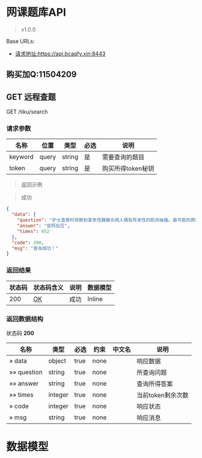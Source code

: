 

# 网课题库API

> v1.0.0

Base URLs:

* <a href="https://api.bcaqfy.xin:8443">请求地址:https://api.bcaqfy.xin:8443</a>

## 购买加Q:11504209

## GET 远程查题

GET /tiku/search

### 请求参数

|名称|位置|类型|必选|说明|
|---|---|---|---|---|
|keyword|query|string| 是 |需要查询的题目|
|token|query|string| 是 |购买所得token秘钥|

> 返回示例

> 成功

```json
{
  "data": {
    "question": "护士查房时观察到某急性胰腺炎病人偶有阵发性的肌肉抽搐。最可能的原因是",
    "answer": "低钙反应",
    "times": 952
  },
  "code": 200,
  "msg": "查询成功！"
}
```

### 返回结果

|状态码|状态码含义|说明|数据模型|
|---|---|---|---|
|200|[OK](https://tools.ietf.org/html/rfc7231#section-6.3.1)|成功|Inline|

### 返回数据结构

状态码 **200**

|名称|类型|必选|约束|中文名|说明|
|---|---|---|---|---|---|
|» data|object|true|none||响应数据|
|»» question|string|true|none||所查询问题|
|»» answer|string|true|none||查询所得答案|
|»» times|integer|true|none||当前token剩余次数|
|» code|integer|true|none||响应状态|
|» msg|string|true|none||响应消息|

# 数据模型


